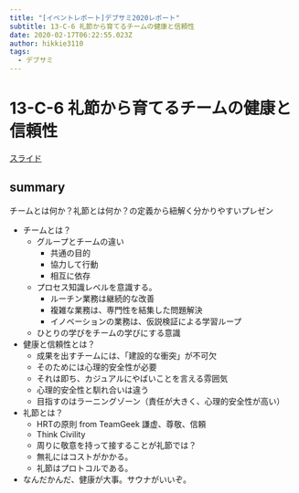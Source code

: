 ```yaml
---
title: "[イベントレポート]デブサミ2020レポート"
subtitle: 13-C-6 礼節から育てるチームの健康と信頼性
date: 2020-02-17T06:22:55.023Z
author: hikkie3110
tags:
  - デブサミ
---
```

# 13-C-6 礼節から育てるチームの健康と信頼性
[スライド](https://speakerdeck.com/kwappa/improve-team-health-and-reliability-starting-with-civility)

## summary
チームとは何か？礼節とは何か？の定義から紐解く分かりやすいプレゼン


* チームとは？
  * グループとチームの違い
    * 共通の目的
    * 協力して行動
    * 相互に依存
  * プロセス知識レベルを意識する。
    * ルーチン業務は継続的な改善
    * 複雑な業務は、専門性を結集した問題解決
    * イノベーションの業務は、仮説検証による学習ループ
  * ひとりの学びをチームの学びにする意識
* 健康と信頼性とは？
  * 成果を出すチームには、「建設的な衝突」が不可欠
  * そのためには心理的安全性が必要
  * それは即ち、カジュアルにやばいことを言える雰囲気
  * 心理的安全性と馴れ合いは違う
  * 目指すのはラーニングゾーン（責任が大きく、心理的安全性が高い）
* 礼節とは？
  * HRTの原則 from TeamGeek
謙虚、尊敬、信頼
  * Think Civility
  * 周りに敬意を持って接することが礼節では？
  * 無礼にはコストがかかる。
  * 礼節はプロトコルである。
* なんだかんだ、健康が大事。サウナがいいぞ。